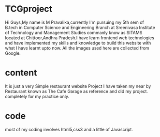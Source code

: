 # TCGproject
Hi Guys,My name is M Pravalika,currently I'm pursuing my 5th sem of B.tech in Computer Science and Engineering Branch at Sreenivasa Institute of Technology and Management Studies commanly know as SITAMS located at Chittoor,Andhra Pradesh.I have learn frontend web technologies and have implemented my skills and knowledge to build this website with what I have learnt upto now.
All the images used here are collected from Google.
# content
It is just a very Simple restaurant website Project 
I have taken my near by Restaurant known as The Cafe Garage as reference and did my project.
completely for my practice only.
# code
most of my coding involves html5,css3 and a little of Javascript.
